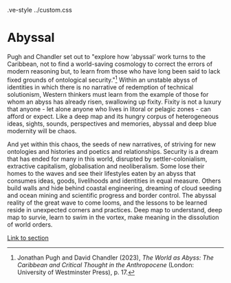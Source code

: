 .ve-style ../custom.css

# Abyssal

Pugh and Chandler set out to "explore how ‘abyssal’ work turns to the Caribbean, not to find a world-saving cosmology to correct the errors of modern reasoning but, to learn from those who have long been said to lack fixed grounds of ontological security."[^1] Within an unstable abyss of identities in which there is no narrative of redemption of technical solutionism, Western thinkers must learn from the example of those for whom an abyss has already risen, swallowing up fixity. Fixity is not a luxury that anyone - let alone anyone who lives in litoral or pelagic zones - can afford or expect. Like a deep map and its hungry corpus of heterogeneous ideas, sights, sounds, perspectives and memories, abyssal and deep blue modernity will be chaos. 

And yet within this chaos, the seeds of new narratives, of striving for new ontologies and histories and poetics and relationships. Security is a dream that has ended for many in this world, disrupted by settler-colonialism, extractive capitalism, globalisation and neoliberalism. Some lose their homes to the waves and see their lifestyles eaten by an abyss that consumes ideas, goods, livelihoods and identities in equal measure. Others build walls and hide behind coastal engineering, dreaming of cloud seeding and ocean mining and scientific progress and border control. The abyssal reality of the great wave to come looms, and the lessons to be learned reside in unexpected corners and practices. Deep map to understand, deep map to survie, learn to swim in the vortex, make meaning in the dissolution of world orders. 

[Link to section](https://www.juncture-digital.org/deepmapsbluehumanities/Deep-Maps-Blue-Humanities/Abyssal)

[^1]: Jonathan Pugh and David Chandler (2023), _The World as Abyss: The Caribbean and Critical Thought in the Anthropocene_ (London: University of Westminster Press), p. 17.
